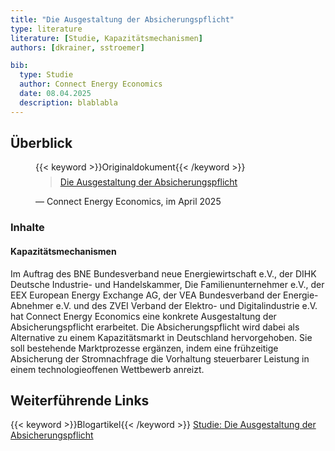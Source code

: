 ```yaml
---
title: "Die Ausgestaltung der Absicherungspflicht"
type: literature
literature: [Studie, Kapazitätsmechanismen]
authors: [dkrainer, sstroemer]

bib:
  type: Studie
  author: Connect Energy Economics
  date: 08.04.2025
  description: blablabla
---
```


## Überblick

<figure>
    {{< keyword >}}Originaldokument{{< /keyword >}}
    <blockquote style="margin-top: 0.5em;">
        <a href="https://www.connect-ee.com/wp-content/uploads/2025/04/Connect_Ausgestaltung_der_Absicherungspflicht_2025.pdf" target="_blank">
            Die Ausgestaltung der Absicherungspflicht
        </a>
    </blockquote>
    <figcaption>— Connect Energy Economics, im April 2025</figcaption>
</figure>

### Inhalte

#### Kapazitätsmechanismen

Im Auftrag des BNE Bundesverband neue Energiewirtschaft e.V., der DIHK Deutsche Industrie- und Handelskammer, Die Familienunternehmer e.V., der EEX European Energy Exchange AG, der VEA Bundesverband der Energie-Abnehmer e.V. und des ZVEI Verband der Elektro- und Digitalindustrie e.V. hat Connect Energy Economics eine konkrete Ausgestaltung der Absicherungspflicht erarbeitet. Die Absicherungspflicht wird dabei als Alternative zu einem Kapazitätsmarkt in Deutschland hervorgehoben. Sie soll bestehende Marktprozesse ergänzen, indem eine frühzeitige Absicherung der Stromnachfrage die Vorhaltung steuerbarer Leistung in einem technologieoffenen Wettbewerb anreizt.

## Weiterführende Links

{{< keyword >}}Blogartikel{{< /keyword >}} [Studie: Die Ausgestaltung der Absicherungspflicht](https://www.connect-ee.com/2025/04/08/studie-die-ausgestaltung-der-absicherungspflicht/)
